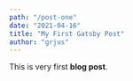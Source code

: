 ```yaml
---
path: "/post-one"
date: "2021-04-16"
title: "My First Gatsby Post"
author: "grjus"
---
```


This is very first **blog post**.
